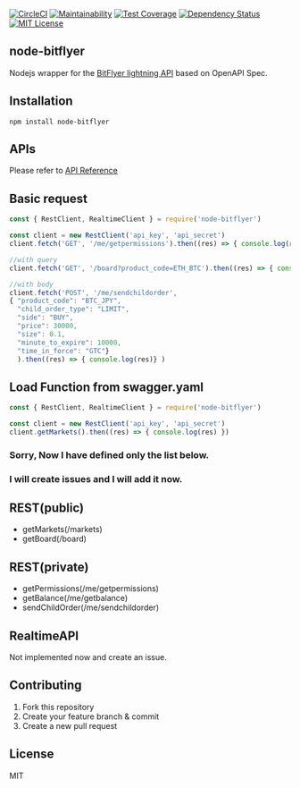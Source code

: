 [![CircleCI](https://circleci.com/gh/masayannuu/node-bitflyer/tree/master.svg?style=svg)](https://circleci.com/gh/masayannuu/node-bitflyer/tree/master) [![Maintainability](https://api.codeclimate.com/v1/badges/94ae7d500eefab9a0f46/maintainability)](https://codeclimate.com/github/masayannuu/node-bitflyer/maintainability) [![Test Coverage](https://api.codeclimate.com/v1/badges/94ae7d500eefab9a0f46/test_coverage)](https://codeclimate.com/github/masayannuu/node-bitflyer/test_coverage) [![Dependency Status](https://gemnasium.com/badges/github.com/masayannuu/node-bitflyer.svg)](https://gemnasium.com/github.com/masayannuu/node-bitflyer) [![MIT License](http://img.shields.io/badge/license-MIT-blue.svg?style=flat)](https://github.com/masayannuu/node-bitflyer/blob/master/LICENSE)

## node-bitflyer

Nodejs wrapper for the [BitFlyer lightning API](https://lightning.bitflyer.jp/docs?lang=en)  based on OpenAPI Spec.  

## Installation  

```npm install node-bitflyer```  

## APIs  

Please refer to [API Reference](https://lightning.bitflyer.jp/docs)

## Basic request  

```javascript
const { RestClient, RealtimeClient } = require('node-bitflyer')

const client = new RestClient('api_key', 'api_secret')
client.fetch('GET', '/me/getpermissions').then((res) => { console.log(res)} )

//with query
client.fetch('GET', '/board?product_code=ETH_BTC').then((res) => { console.log(res)} )

//with body
client.fetch('POST', '/me/sendchildorder',
{ "product_code": "BTC_JPY",
  "child_order_type": "LIMIT",
  "side": "BUY",
  "price": 30000,
  "size": 0.1,
  "minute_to_expire": 10000,
  "time_in_force": "GTC"}
  ).then((res) => { console.log(res)} )
```

## Load Function from swagger.yaml

```javascript
const { RestClient, RealtimeClient } = require('node-bitflyer')

const client = new RestClient('api_key', 'api_secret')
client.getMarkets().then((res) => { console.log(res) })
```

### Sorry, Now I have defined only the list below.  
### I will create issues and I will add it now.

## REST(public)

- getMarkets(/markets)
- getBoard(/board)

## REST(private)  

- getPermissions(/me/getpermissions)
- getBalance(/me/getbalance)
- sendChildOrder(/me/sendchildorder)


## RealtimeAPI  

Not implemented now and create an issue.

## Contributing  

1. Fork this repository
1. Create your feature branch & commit
1. Create a new pull request

## License  

MIT
